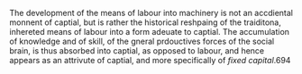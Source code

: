 The development of the means of labour into machinery is not an accdiental monnent of captial, but is rather the historical reshpaing of the traiditona, inhereted means of labour into a form adeuate to captial. The accumulation of knowledge and of skill, of the gneral prdouctives forces of the social brain, is thus absorbed into captial, as opposed to labour, and hence appears as an attrivute of captial, and more specifically of _fixed capital_.694 
